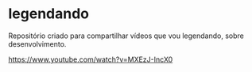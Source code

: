 # legendando
Repositório criado para compartilhar vídeos que vou legendando, sobre desenvolvimento.

https://www.youtube.com/watch?v=MXEzJ-IncX0
